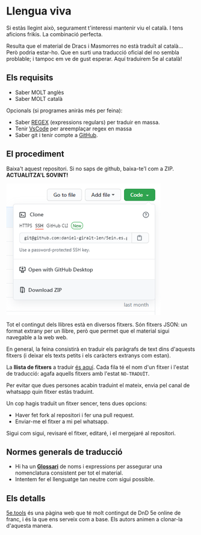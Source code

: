 # Llengua viva

Si estàs llegint això, segurament t'interessi mantenir viu el català. I tens aficions frikis. La combinació perfecta.

Resulta que el material de Dracs i Masmorres no està traduït al català... Però podria estar-ho. Que en surti una traducció oficial del no sembla problable; i tampoc em ve de gust esperar. Aquí traduirem 5e al català!

## Els requisits
- Saber MOLT anglès
- Saber MOLT català

Opcionals (si programes aniràs més per feina):
- Saber [REGEX](https://www.sitepoint.com/learn-regex/) (expressions regulars) per traduir en massa.
- Tenir [VsCode](https://code.visualstudio.com/) per areemplaçar regex en massa
- Saber git i tenir compte a [GitHub](https://github.com/).

## El procediment
Baixa't aquest repositori. Si no saps de github, baixa-te'l com a ZIP. **ACTUALITZA'L SOVINT!** 

![](README_ZIP_DOWNLOAD.png)

Tot el contingut dels llibres està en diversos fitxers. Són fitxers JSON: un format extrany per un llibre, però que permet que el material sigui navegable a la web web.

En general, la feina consistirà en traduir els paràgrafs de text dins d'aquests fitxers (i deixar els texts petits i els caràcters extranys com estan).

La **llista de fitxers** a traduir [és aquí](translationProgress.csv). Cada fila té el nom d'un fitxer i l'estat de traducció: agafa aquells fitxers amb l'estat `NO-TRADUÏT`.

Per evitar que dues persones acabin traduint el mateix, envia pel canal de whatsapp quin fitxer estàs traduint.

Un cop hagis traduït un fitxer sencer, tens dues opcions:
- Haver fet fork al repositori i fer una pull request.
- Enviar-me el fitxer a mi pel whatsapp.

Sigui com sigui, revisaré el fitxer, editaré, i el mergejaré al repositori.

## Normes generals de traducció
- Hi ha un [**Glossari**](GLOSSARI.md) de noms i expressions per assegurar una nomenclatura consistent per tot el material.
- Intentem fer el llenguatge tan neutre com sigui possible.

## Els detalls
[5e.tools](https://5e.tools/index.html) és una pàgina web que té molt contingut de DnD 5e online de franc, i és la que ens serveix com a base. Els autors animen a clonar-la d'aquesta manera.